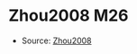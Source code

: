 <a name="material" />

# Zhou2008 M26
<script type="application/ld+json">
  {
    "@context": "https://schema.org/",
    "@type": "ChemicalSubstance",
    "http://purl.org/dc/terms/conformsTo":
      {
        "@type": "CreativeWork",
        "@id": "https://bioschemas.org/profiles/ChemicalSubstance/0.4-RELEASE/"
      },
    "@id": "https://egonw.github.io/nanowiki/nanowiki238.html#material",
    "name": "Zhou2008 M26",
    "sameAs": "http://127.0.0.1/mediawiki/index.php/Special:URIResolver/Zhou2008_M26"
  }
</script>


* Source: [Zhou2008](http://127.0.0.1/mediawiki/index.php/Special:URIResolver/Zhou2008)
